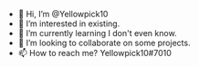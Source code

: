 - 👋 Hi, I’m @Yellowpick10
- 👀 I’m interested in existing.
- 🌱 I’m currently learning I don't even know.
- 💞️ I’m looking to collaborate on some projects.
- 📫 How to reach me? Yellowpick10#7010
